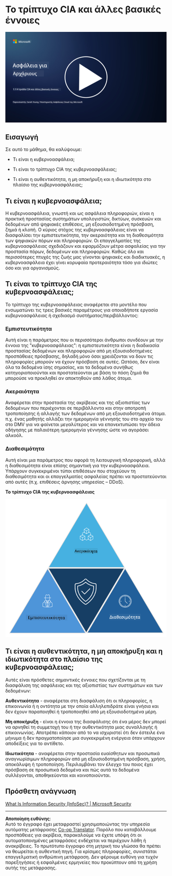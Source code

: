 <!--
CO_OP_TRANSLATOR_METADATA:
{
  "original_hash": "16a76f9fa372fb63cffb6d76b855f023",
  "translation_date": "2025-09-03T21:39:41+00:00",
  "source_file": "1.1 The CIA triad and other key concepts.md",
  "language_code": "el"
}
-->
# Το τρίπτυχο CIA και άλλες βασικές έννοιες

[![Παρακολουθήστε το βίντεο](../../translated_images/1-1_placeholder.5743591289ea76087b78301a315f244c665d5266d895538c9d1a52b1f0d08603.el.png)](https://learn-video.azurefd.net/vod/player?id=d4c2f633-fa6a-4a3d-8d41-7a1d71189832)

## Εισαγωγή

Σε αυτό το μάθημα, θα καλύψουμε:

 - Τι είναι η κυβερνοασφάλεια;
   
 
 - Τι είναι το τρίπτυχο CIA της κυβερνοασφάλειας;

   

 - Τι είναι η αυθεντικότητα, η μη αποκήρυξη και η ιδιωτικότητα στο πλαίσιο της κυβερνοασφάλειας;

## Τι είναι η κυβερνοασφάλεια;

Η κυβερνοασφάλεια, γνωστή και ως ασφάλεια πληροφοριών, είναι η πρακτική προστασίας συστημάτων υπολογιστών, δικτύων, συσκευών και δεδομένων από ψηφιακές επιθέσεις, μη εξουσιοδοτημένη πρόσβαση, ζημιά ή κλοπή. Ο κύριος στόχος της κυβερνοασφάλειας είναι να διασφαλίσει την εμπιστευτικότητα, την ακεραιότητα και τη διαθεσιμότητα των ψηφιακών πόρων και πληροφοριών. Οι επαγγελματίες της κυβερνοασφάλειας σχεδιάζουν και εφαρμόζουν μέτρα ασφαλείας για την προστασία πόρων, δεδομένων και πληροφοριών. Καθώς όλο και περισσότερες πτυχές της ζωής μας γίνονται ψηφιακές και διαδικτυακές, η κυβερνοασφάλεια έχει γίνει κορυφαία προτεραιότητα τόσο για ιδιώτες όσο και για οργανισμούς.

## Τι είναι το τρίπτυχο CIA της κυβερνοασφάλειας;

Το τρίπτυχο της κυβερνοασφάλειας αναφέρεται στο μοντέλο που ενσωματώνει τις τρεις βασικές παραμέτρους για οποιαδήποτε εργασία κυβερνοασφάλειας ή σχεδιασμό συστήματος/περιβάλλοντος:

### Εμπιστευτικότητα

Αυτή είναι η παράμετρος που οι περισσότεροι άνθρωποι συνδέουν με την έννοια της "κυβερνοασφάλειας": η εμπιστευτικότητα είναι η διαδικασία προστασίας δεδομένων και πληροφοριών από μη εξουσιοδοτημένες προσπάθειες πρόσβασης, δηλαδή μόνο όσοι χρειάζονται να δουν τις πληροφορίες μπορούν να έχουν πρόσβαση σε αυτές. Ωστόσο, δεν είναι όλα τα δεδομένα ίσης σημασίας, και τα δεδομένα συνήθως κατηγοριοποιούνται και προστατεύονται με βάση το πόση ζημιά θα μπορούσε να προκληθεί αν αποκτηθούν από λάθος άτομα.

### Ακεραιότητα

Αναφέρεται στην προστασία της ακρίβειας και της αξιοπιστίας των δεδομένων που περιέχονται σε περιβάλλοντα και στην αποτροπή τροποποίησης ή αλλαγής των δεδομένων από μη εξουσιοδοτημένα άτομα. π.χ. ένας μαθητής αλλάζει την ημερομηνία γέννησής του στο αρχείο του στο DMV για να φαίνεται μεγαλύτερος και να επανεκτυπώσει την άδεια οδήγησης με παλαιότερη ημερομηνία γέννησης ώστε να αγοράσει αλκοόλ.

### Διαθεσιμότητα

Αυτή είναι μια παράμετρος που αφορά τη λειτουργική πληροφορική, αλλά η διαθεσιμότητα είναι επίσης σημαντική για την κυβερνοασφάλεια. Υπάρχουν συγκεκριμένοι τύποι επιθέσεων που στοχεύουν τη διαθεσιμότητα και οι επαγγελματίες ασφαλείας πρέπει να προστατεύονται από αυτές (π.χ. επιθέσεις άρνησης υπηρεσίας – DDoS).

**Το τρίπτυχο CIA της κυβερνοασφάλειας**

![image](../../translated_images/ciatriad.0cf01e809b3845866bec11e829aac615e19a7b2a2897a4aafeb8000955a3f4b5.el.png)

## Τι είναι η αυθεντικότητα, η μη αποκήρυξη και η ιδιωτικότητα στο πλαίσιο της κυβερνοασφάλειας;

Αυτές είναι πρόσθετες σημαντικές έννοιες που σχετίζονται με τη διασφάλιση της ασφάλειας και της αξιοπιστίας των συστημάτων και των δεδομένων:

**Αυθεντικότητα** - αναφέρεται στη διασφάλιση ότι οι πληροφορίες, η επικοινωνία ή η οντότητα με την οποία αλληλεπιδράτε είναι γνήσια και δεν έχουν παραποιηθεί ή τροποποιηθεί από μη εξουσιοδοτημένα μέρη.

**Μη αποκήρυξη** - είναι η έννοια της διασφάλισης ότι ένα μέρος δεν μπορεί να αρνηθεί τη συμμετοχή του ή την αυθεντικότητα μιας συναλλαγής ή επικοινωνίας. Αποτρέπει κάποιον από το να ισχυριστεί ότι δεν έστειλε ένα μήνυμα ή δεν πραγματοποίησε μια συγκεκριμένη ενέργεια όταν υπάρχουν αποδείξεις για το αντίθετο.

**Ιδιωτικότητα** - αναφέρεται στην προστασία ευαίσθητων και προσωπικά αναγνωρίσιμων πληροφοριών από μη εξουσιοδοτημένη πρόσβαση, χρήση, αποκάλυψη ή τροποποίηση. Περιλαμβάνει τον έλεγχο του ποιος έχει πρόσβαση σε προσωπικά δεδομένα και πώς αυτά τα δεδομένα συλλέγονται, αποθηκεύονται και κοινοποιούνται.

## Πρόσθετη ανάγνωση

[What Is Information Security (InfoSec)? | Microsoft Security](https://www.microsoft.com/security/business/security-101/what-is-information-security-infosec#:~:text=Three%20pillars%20of%20information%20security%3A%20the%20CIA%20triad,as%20guiding%20principles%20for%20implementing%20an%20InfoSec%20plan.)

---

**Αποποίηση ευθύνης**:  
Αυτό το έγγραφο έχει μεταφραστεί χρησιμοποιώντας την υπηρεσία αυτόματης μετάφρασης [Co-op Translator](https://github.com/Azure/co-op-translator). Παρόλο που καταβάλλουμε προσπάθειες για ακρίβεια, παρακαλούμε να έχετε υπόψη ότι οι αυτοματοποιημένες μεταφράσεις ενδέχεται να περιέχουν λάθη ή ανακρίβειες. Το πρωτότυπο έγγραφο στη μητρική του γλώσσα θα πρέπει να θεωρείται η αυθεντική πηγή. Για κρίσιμες πληροφορίες, συνιστάται επαγγελματική ανθρώπινη μετάφραση. Δεν φέρουμε ευθύνη για τυχόν παρεξηγήσεις ή εσφαλμένες ερμηνείες που προκύπτουν από τη χρήση αυτής της μετάφρασης.